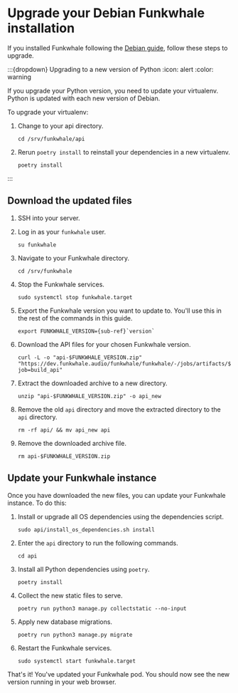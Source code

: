 # Upgrade your Debian Funkwhale installation

If you installed Funkwhale following the [Debian guide](../installation_docs/debian.md), follow these steps to upgrade.

:::{dropdown} Upgrading to a new version of Python
:icon: alert
:color: warning

If you upgrade your Python version, you need to update your virtualenv. Python is updated with each new version of Debian.

To upgrade your virtualenv:

1. Change to your api directory.

   ```{code-block} sh
   cd /srv/funkwhale/api
   ```

2. Rerun `poetry install` to reinstall your dependencies in a new virtualenv.

   ```{code-block} sh
   poetry install
   ```

:::

## Download the updated files

1. SSH into your server.
2. Log in as your `funkwhale` user.

   ```{code-block} sh
   su funkwhale
   ```

3. Navigate to your Funkwhale directory.

   ```{code-block} sh
   cd /srv/funkwhale
   ```

4. Stop the Funkwhale services.

   ```{code-block} sh
   sudo systemctl stop funkwhale.target
   ```

5. Export the Funkwhale version you want to update to. You'll use this in the rest of the commands in this guide.

   ```{parsed-literal}
   export FUNKWHALE_VERSION={sub-ref}`version`
   ```

6. Download the API files for your chosen Funkwhale version.

   ```{code-block} sh
   curl -L -o "api-$FUNKWHALE_VERSION.zip" "https://dev.funkwhale.audio/funkwhale/funkwhale/-/jobs/artifacts/$FUNKWHALE_VERSION/download?job=build_api"
   ```

7. Extract the downloaded archive to a new directory.

   ```{code-block} sh
   unzip "api-$FUNKWHALE_VERSION.zip" -o api_new
   ```

8. Remove the old `api` directory and move the extracted directory to the `api` directory.

   ```{code-block} sh
   rm -rf api/ && mv api_new api
   ```

9. Remove the downloaded archive file.

   ```{code-block} sh
   rm api-$FUNKWHALE_VERSION.zip
   ```

## Update your Funkwhale instance

Once you have downloaded the new files, you can update your Funkwhale instance. To do this:

1. Install or upgrade all OS dependencies using the dependencies script.

   ```{code-block} sh
   sudo api/install_os_dependencies.sh install
   ```

2. Enter the `api` directory to run the following commands.

   ```{code-block} sh
   cd api
   ```

3. Install all Python dependencies using `poetry`.

   ```{code-block} sh
   poetry install
   ```

4. Collect the new static files to serve.

   ```{code-block} sh
   poetry run python3 manage.py collectstatic --no-input
   ```

5. Apply new database migrations.

   ```{code-block} sh
   poetry run python3 manage.py migrate
   ```

6. Restart the Funkwhale services.

   ```{code-block} sh
   sudo systemctl start funkwhale.target
   ```

That's it! You've updated your Funkwhale pod. You should now see the new version running in your web browser.
